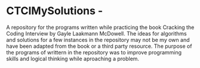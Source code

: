# CTCIMySolutions -
A repository for the programs written while practicing the book Cracking the Coding Interview by Gayle Laakmann McDowell.
The ideas for algorithms and solutions for a few instances in the repository may not be my own and have been adapted from the book or a third party resource. The purpose of the programs of writtern in the repository was to improve programming skills and logical thinking while aproaching a problem.
